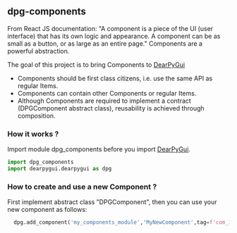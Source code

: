 ## dpg-components

 From React JS documentation:  "A component is a piece of the UI (user interface) that has its own logic and appearance. A component can be as small as a button, or as large as an entire page." Components are a powerful abstraction.   

The goal of this project is to bring Components to [DearPyGui](https://github.com/hoffstadt/DearPyGui)   

 - Components should be first class citizens, i.e. use the same API as regular Items.
 - Components can contain other Components or regular Items.
 - Although Components are required to implement a contract (DPGComponent abstract class), reusability is achieved through composition.

### How it works ?
Import module dpg_components before you import [DearPyGui](https://github.com/hoffstadt/DearPyGui). 

```python 
import dpg_components
import dearpygui.dearpygui as dpg
```

### How to create and use a new Component ?

First implement abstract class "DPGComponent",  then you can use your new component as follows:   
```python 
  dpg.add_component('my_components_module','MyNewComponent',tag=f'com_1')
```

